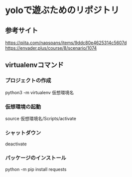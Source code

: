 # yoloで遊ぶためのリポジトリ

## 参考サイト
https://qiita.com/napspans/items/9ddc80e4625314c5607d
https://envader.plus/course/8/scenario/1074

## virtualenvコマンド
### プロジェクトの作成
python3 -m virtualenv 仮想環境名
### 仮想環境の起動
source 仮想環境名/Scripts/activate
### シャットダウン
deactivate 
### パッケージのインストール
python -m pip install requests